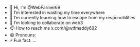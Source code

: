 - 👋 Hi, I’m @WebFarmer69
- 👀 I’m interested in wasting my time everywhere
- 🌱 I’m currently learning how to escape from my responciblities
- 💞️ I’m looking to collaborate on web3
- 📫 How to reach me x.com/@wtfmaddy692
- 😄 Pronouns:
- ⚡ Fun fact: ...

<!---
WebFarmer69/WebFarmer69 is a ✨ special ✨ repository because its `README.md` (this file) appears on your GitHub profile.
You can click the Preview link to take a look at your changes.
--->
